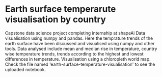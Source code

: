 # Earth surface temperarute visualisation by country
Capstone data science project completing internship at shapeAi
Data visualisation using numpy and pandas. Here the temprature trends of the earth surface have been discussed and visualised using numpy and other tools.
Data analysed include mean and median rise in temperature, country wise temperature trends, trends according to the highest and lowest differences in temperature.
Visualisation using a chloropleth world map.
Check the file named 'earth-surface-temperature-visualisation' to see the uploaded notebook.
